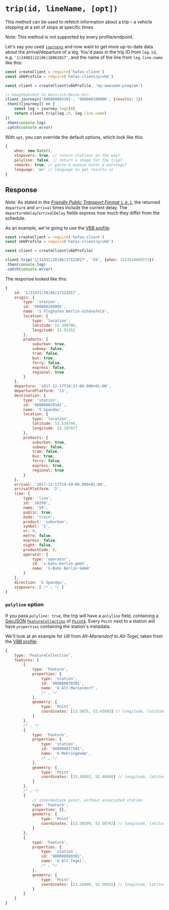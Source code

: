 # `trip(id, lineName, [opt])`

This method can be used to refetch information about a trip – a vehicle stopping at a set of stops at specific times.

*Note*: This method is not supported by every profile/endpoint.

Let's say you used [`journeys`](journeys.md) and now want to get more up-to-date data about the arrival/departure of a leg. You'd pass in the trip ID from `leg.id`, e.g. `'1|24983|22|86|18062017'`, and the name of the line from `leg.line.name` like this:

```js
const createClient = require('hafas-client')
const vbbProfile = require('hafas-client/p/vbb')

const client = createClient(vbbProfile, 'my-awesome-program')

// Hauptbahnhof to Heinrich-Heine-Str.
client.journeys('900000003201', '900000100008', {results: 1})
.then(([journey]) => {
	const leg = journey.legs[0]
	return client.trip(leg.id, leg.line.name)
})
.then(console.log)
.catch(console.error)
```

With `opt`, you can override the default options, which look like this:

```js
{
	when: new Date(),
	stopovers: true, // return stations on the way?
	polyline: false, // return a shape for the trip?
	remarks: true, // parse & expose hints & warnings?
	language: 'en' // language to get results in
}
```

## Response

*Note:* As stated in the [*Friendly Public Transport Format* `1.0.1`](https://github.com/public-transport/friendly-public-transport-format/tree/1.0.1), the returned `departure` and `arrival` times include the current delay. The `departureDelay`/`arrivalDelay` fields express how much they differ from the schedule.

As an example, we're going to use the [VBB profile](../p/vbb):

```js
const createClient = require('hafas-client')
const vbbProfile = require('hafas-client/p/vbb')

const client = createClient(vbbProfile)

client.trip('1|31431|28|86|17122017', 'S9', {when: 1513534689273})
.then(console.log)
.catch(console.error)
```

The response looked like this:

```js
{
	id: '1|31431|28|86|17122017',
	origin: {
		type: 'station',
		id: '900000260005',
		name: 'S Flughafen Berlin-Schönefeld',
		location: {
			type: 'location',
			latitude: 52.390796,
			longitude: 13.51352
		},
		products: {
			suburban: true,
			subway: false,
			tram: false,
			bus: true,
			ferry: false,
			express: false,
			regional: true
		}
	},
	departure: '2017-12-17T18:37:00.000+01:00',
	departurePlatform: '13',
	destination: {
		type: 'station',
		id: '900000029101',
		name: 'S Spandau',
		location: {
			type: 'location',
			latitude: 52.534794,
			longitude: 13.197477
		},
		products: {
			suburban: true,
			subway: false,
			tram: false,
			bus: true,
			ferry: false,
			express: true,
			regional: true
		}
	},
	arrival: '2017-12-17T19:49:00.000+01:00',
	arrivalPlatform: '2',
	line: {
		type: 'line',
		id: '18299',
		name: 'S9',
		public: true,
		mode: 'train',
		product: 'suburban',
		symbol: 'S',
		nr: 9,
		metro: false,
		express: false,
		night: false,
		productCode: 0,
		operator: {
			type: 'operator',
			id: 's-bahn-berlin-gmbh',
			name: 'S-Bahn Berlin GmbH'
		}
	},
	direction: 'S Spandau',
	stopovers: [ /* … */ ]
}
```

### `polyline` option

If you pass `polyline: true`, the trip will have a `polyline` field, containing a [GeoJSON](http://geojson.org) [`FeatureCollection`](https://tools.ietf.org/html/rfc7946#section-3.3) of [`Point`s](https://tools.ietf.org/html/rfc7946#appendix-A.1). Every `Point` next to a station will have `properties` containing the station's metadata.

We'll look at an example for *U6* from *Alt-Mariendorf* to *Alt-Tegel*, taken from the [VBB profile](../p/vbb):

```js
{
	type: 'FeatureCollection',
	features: [
		{
			type: 'Feature',
			properties: {
				type: 'station',
				id: '900000070301',
				name: 'U Alt-Mariendorf',
				/* … */
			},
			geometry: {
				type: 'Point',
				coordinates: [13.3875, 52.43993] // longitude, latitude
			}
		},
		/* … */
		{
			type: 'Feature',
			properties: {
				type: 'station',
				id: '900000017101',
				name: 'U Mehringdamm',
				/* … */
			},
			geometry: {
				type: 'Point',
				coordinates: [13.38892, 52.49448] // longitude, latitude
			}
		},
		/* … */
		{
			// intermediate point, without associated station
			type: 'Feature',
			properties: {},
			geometry: {
				type: 'Point',
				coordinates: [13.28599, 52.58742] // longitude, latitude
			}
		},
		{
			type: 'Feature',
			properties: {
				type: 'station',
				id: '900000089301',
				name: 'U Alt-Tegel',
				/* … */
			},
			geometry: {
				type: 'Point',
				coordinates: [13.28406, 52.58915] // longitude, latitude
			}
		}
	]
}
```
